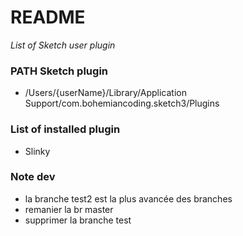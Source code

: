 # README

*List of Sketch user plugin*

### PATH Sketch plugin
- /Users/{userName}/Library/Application Support/com.bohemiancoding.sketch3/Plugins

### List of installed plugin
- Slinky

### Note dev
- la branche test2 est la plus avancée des branches
- remanier la br master
- supprimer la branche test
